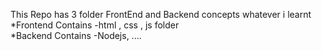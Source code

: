 This Repo has 3 folder FrontEnd and Backend concepts whatever i learnt  
*Frontend Contains -html , css , js folder  
*Backend Contains -Nodejs, ....
